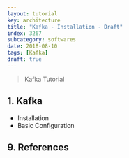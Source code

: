 ```yaml
---
layout: tutorial
key: architecture
title: "Kafka - Installation - Draft"
index: 3267
subcategory: softwares
date: 2018-08-10
tags: [Kafka]
draft: true
---
```


> Kafka Tutorial

## 1. Kafka
* Installation
* Basic Configuration


## 9. References
